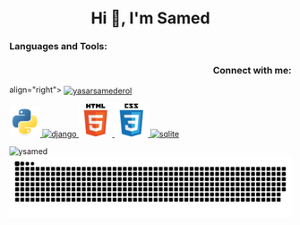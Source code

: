 <h1 align="center">Hi 👋, I'm Samed</h1>



<h3 align="left">Languages and Tools:</h3>
<h3 align="right">Connect with me:</h3>
align="right">
<a href="https://instagram.com/yasarsamederol" target="blank"><img align="center" src="https://raw.githubusercontent.com/rahuldkjain/github-profile-readme-generator/master/src/images/icons/Social/instagram.svg" alt="yasarsamederol" height="30" width="40" /></a>

<a href="https://www.python.org" target="_blank" rel="noreferrer"> <img src="https://raw.githubusercontent.com/devicons/devicon/master/icons/python/python-original.svg" alt="python" width="55" height="55"/> 
</a> 
<a href="https://www.djangoproject.com/" target="_blank" rel="noreferrer"> <img src="https://cdn.worldvectorlogo.com/logos/django.svg" alt="django" width="50" height="50"/> </a> 
<a href="https://www.w3.org/html/" target="_blank" rel="noreferrer"> <img src="https://raw.githubusercontent.com/devicons/devicon/master/icons/html5/html5-original-wordmark.svg" alt="html5" width="60" height="60"/> </a>
<a href="https://www.w3schools.com/css/" target="_blank" rel="noreferrer"> <img src="https://raw.githubusercontent.com/devicons/devicon/master/icons/css3/css3-original-wordmark.svg" alt="css3" width="60" height="60"/> 
</a> 
<a href="https://www.sqlite.org/" target="_blank" rel="noreferrer"> <img src="https://www.vectorlogo.zone/logos/sqlite/sqlite-icon.svg" alt="sqlite" width="50" height="50"/> </a> 


<img align="left" src="https://github-readme-stats.vercel.app/api/top-langs?username=ysamed&show_icons=true&theme=dark&text_color=1eb4e6&locale=en&layout=compact" alt="ysamed" />
  
</p>











<picture>
  <source media="(prefers-color-scheme: dark)" srcset="https://raw.githubusercontent.com/YSamed/YSamed/output/github-contribution-grid-snake-dark.svg">
  <source media="(prefers-color-scheme: light)" srcset="https://raw.githubusercontent.com/YSamed/YSamed/output/github-contribution-grid-snake.svg">
  <img alt="github contribution grid snake animation" src="https://raw.githubusercontent.com/YSamed/YSamed/output/github-contribution-grid-snake.svg">
</picture>






